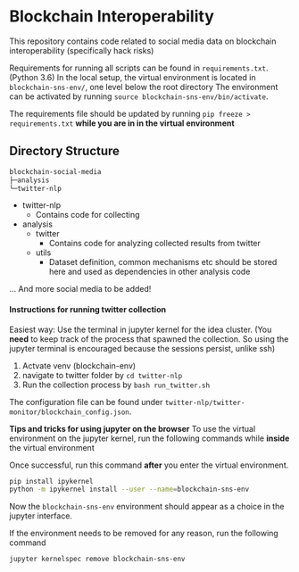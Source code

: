 # Blockchain Interoperability


This repository contains code related to social media data on blockchain interoperability (specifically hack risks)

Requirements for running all scripts can be found in `requirements.txt`. (Python 3.6)
In the local setup, the virtual environment is located in `blockchain-sns-env/`, one level below the root directory
The environment can be activated by running `source blockchain-sns-env/bin/activate`. 

The requirements file should be updated by running `pip freeze > requirements.txt` **while you are in in the virtual environment**

## Directory Structure
```bash
blockchain-social-media
├─analysis
└─twitter-nlp

```

- twitter-nlp
    - Contains code for collecting 
- analysis
    - twitter
        - Contains code for analyzing collected results from twitter
    - utils
        - Dataset definition, common mechanisms etc should be stored here and used as dependencies in other analysis code

... And more social media to be added!


#### Instructions for running twitter collection
Easiest way: Use the terminal in jupyter kernel for the idea cluster. (You **need** to keep track of the process that spawned the collection. So using the jupyter terminal is encouraged because the sessions persist, unlike ssh)
1. Actvate venv (blockchain-env)
2. navigate to twitter folder by `cd twitter-nlp`
3. Run the collection process by `bash run_twitter.sh`

The configuration file can be found under `twitter-nlp/twitter-monitor/blockchain_config.json`.

**Tips and tricks for using jupyter on the browser**
To use the virtual environment on the jupyter kernel, run the following commands while **inside** the virtual environment


Once successful, run this command **after** you enter the virtual environment.
```bash
pip install ipykernel 
python -m ipykernel install --user --name=blockchain-sns-env
```

Now the `blockchain-sns-env` environment should appear as a choice in the jupyter interface.

If the environment needs to be removed for any reason, run the following command
```
jupyter kernelspec remove blockchain-sns-env
```
